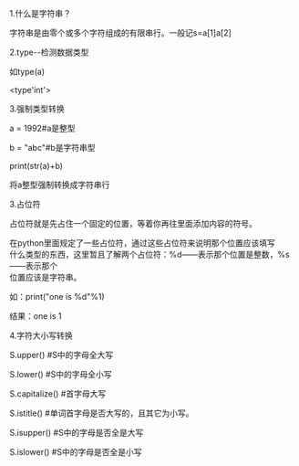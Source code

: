 1.什么是字符串？

字符串是由零个或多个字符组成的有限串行。一般记s=a\[1\]a\[2\]

2.type--检测数据类型

如type\(a\)

&lt;type'int'&gt;

3.强制类型转换

a = 1992\#a是整型

b = "abc"\#b是字符串型

print\(str\(a\)+b\)

将a整型强制转换成字符串行

3.占位符

占位符就是先占住一个固定的位置，等着你再往里面添加内容的符号。

在python里面规定了一些占位符，通过这些占位符来说明那个位置应该填写  
什么类型的东西，这里暂且了解两个占位符：%d——表示那个位置是整数，%s——表示那个  
位置应该是字符串。

如：print\("one is %d"%1\)

结果：one is 1

4.字符大小写转换

S.upper\(\) \#S中的字母全大写

S.lower\(\) \#S中的字母全小写

S.capitalize\(\) \#首字母大写

S.istitle\(\) \#单词首字母是否大写的，且其它为小写。

S.isupper\(\) \#S中的字母是否全是大写

S.islower\(\) \#S中的字母是否全是小写

